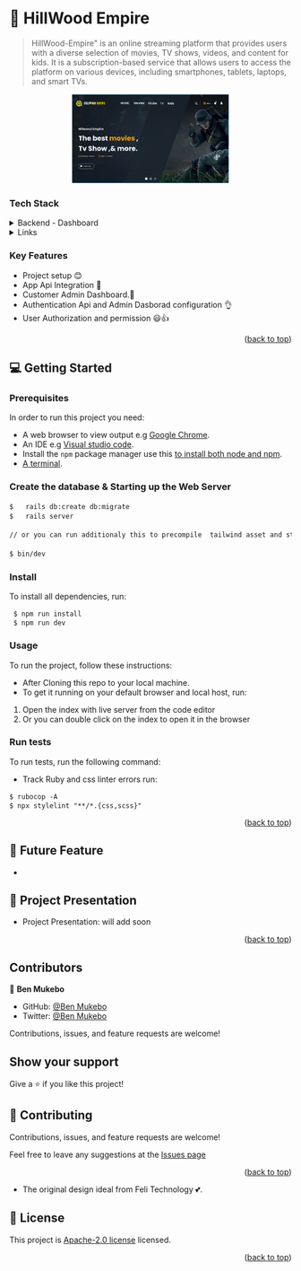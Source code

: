 # 📖 HillWood Empire <a name="about-project"></a>

> HillWood-Empire" is an online streaming platform that provides users with a diverse selection of movies, TV shows, videos, and content for kids. It is a subscription-based service that allows users to access the platform on various devices, including smartphones, tablets, laptops, and smart TVs.


<div align="center">
  <!-- You are encouraged to replace this logo with your own! Otherwise you can also remove it. -->
  <img src="app/assets/images/Hillwood.png" alt="logo" width="280"  height="auto" />
  <br/>
  <!-- <h3><b>HillWood Empire</b></h3> -->
</div>


### Tech Stack <a name="tech-stack"></a>

<details>
  <summary>Backend - Dashboard</summary>
    <li><a href="#">Ruby</a></li>
    <li><a href="#">Ruby on Rails</a></li>
    <li><a href="https://github.com/activeadmin/activeadmin">Active Admin</a></li>
    <li><a href="https://github.com/ayann/active_admin_flat_skin">ActiveAdminFlatSkin</a></li>
    <li><a href="https://github.com/activeadmin/activeadmin/wiki/Themes">Themes</a></li>

  </ul>
</details>

<details>
  <summary>Links </summary>
  <ul>
    <li><a href="https://drawsql.app/teams/chaw-1/diagrams/hillwood-backend2">ERD Diagram</a></li>
    <li><a href="#">Version 1 features</a></li>
  </ul>
</details>

</details>

### Key Features <a name="key-features"></a>

- Project setup 😊
- App Api Integration 💯
- Customer Admin Dashboard.🚀
- Authentication Api and Admin Dasborad configuration 👌
- User Authorization and permission 😃👍

<p align="right">(<a href="#readme-top">back to top</a>)</p>

## 💻 Getting Started <a name="getting-started"></a>

### Prerequisites

In order to run this project you need:

- A web browser to view output e.g [Google Chrome](https://www.google.com/chrome/).
- An IDE e.g [Visual studio code](https://code.visualstudio.com/).
- Install the `npm` package manager use this [to install both node and npm](https://docs.npmjs.com/downloading-and-installing-node-js-and-npm).
- [A terminal](https://code.visualstudio.com/docs/terminal/basics).


### Create the database & Starting up the Web Server

```bash
$   rails db:create db:migrate
$   rails server

// or you can run additionaly this to precompile  tailwind asset and start the server

$ bin/dev
```

### Install

To install all dependencies, run:

```
 $ npm run install
 $ npm run dev
```

### Usage

To run the project, follow these instructions:

- After Cloning this repo to your local machine.
- To get it running on your default browser and local host, run:

1. Open the index with live server from the code editor
2. Or you can double click on the index to open it in the browser

### Run tests

To run tests, run the following command:

- Track Ruby and css linter errors run:

```
$ rubocop -A    
$ npx stylelint "**/*.{css,scss}"
```

<p align="right">(<a href="#readme-top">back to top</a>)</p>

## 🎥 Future Feature <a name="future feature"></a>

- 


## 🎥 Project Presentation

- Project Presentation: will add soon

<p align="right">(<a href="#readme-top">back to top</a>)</p>

## Contributors

👤 **Ben Mukebo**

- GitHub: [@Ben Mukebo](https://github.com/benmukebo)
- Twitter: [@Ben Mukebo](https://twitter.com/BenMukebo)

Contributions, issues, and feature requests are welcome!

## Show your support

Give a ⭐️ if you like this project!



## 🤝 Contributing <a name="contributing"></a>

Contributions, issues, and feature requests are welcome!

Feel free to leave any suggestions at the [Issues page](https://github.com/BenMukebo/hillwood-backend-dashboard/issues)

<p align="right">(<a href="#readme-top">back to top</a>)</p>


- The original design ideal from Feli Technology 💕.

## 📝 License <a name="license"></a>

This project is [Apache-2.0 license](./LICENSE.MD) licensed.

<p align="right">(<a href="#readme-top">back to top</a>)</p>
